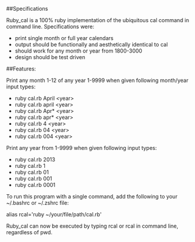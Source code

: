##Specifications

Ruby_cal is a 100% ruby implementation of the ubiquitous cal command in command line. Specifications were:

* print single month or full year calendars
* output should be functionally and aesthetically identical to cal
* should work for any month or year from 1800-3000
* design should be test driven

##Features:

Print any month 1-12 of any year 1-9999 when given following month/year input types:

 * ruby cal.rb April &lt;year>
 * ruby cal.rb april &lt;year>
 * ruby cal.rb Apr\* &lt;year>
 * ruby cal.rb apr\* &lt;year>
 * ruby cal.rb 4 &lt;year>
 * ruby cal.rb 04 &lt;year>
 * ruby cal.rb 004 &lt;year>

Print any year from 1-9999 when given following input types:

 * ruby cal.rb 2013
 * ruby cal.rb 1
 * ruby cal.rb 01
 * ruby cal.rb 001
 * ruby cal.rb 0001

To run this program with a single command, add the following to your ~/.bashrc or ~/.zshrc file:

alias rcal='ruby ~/your/file/path/cal.rb'

Ruby_cal can now be executed by typing rcal <year> or rcal <month> <year> in command line, regardless of pwd.
